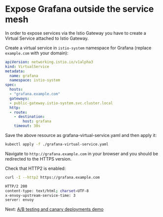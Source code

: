 # Expose Grafana outside the service mesh

In order to expose services via the Istio Gateway you have to create a Virtual Service attached to Istio Gateway.

Create a virtual service in `istio-system` namespace for Grafana (replace `example.com` with your domain):

```yaml
apiVersion: networking.istio.io/v1alpha3
kind: VirtualService
metadata:
  name: grafana
  namespace: istio-system
spec:
  hosts:
  - "grafana.example.com"
  gateways:
  - public-gateway.istio-system.svc.cluster.local
  http:
  - route:
    - destination:
        host: grafana
    timeout: 30s
```

Save the above resource as grafana-virtual-service.yaml and then apply it:

```bash
kubectl apply -f ./grafana-virtual-service.yaml
```

Navigate to `http://grafana.example.com` in your browser and you should be redirected to the HTTPS version.

Check that HTTP2 is enabled:

```bash
curl -I --http2 https://grafana.example.com

HTTP/2 200 
content-type: text/html; charset=UTF-8
x-envoy-upstream-service-time: 3
server: envoy
```

Next: [A/B testing and canary deployments demo](/docs/apps/00-index.md)
